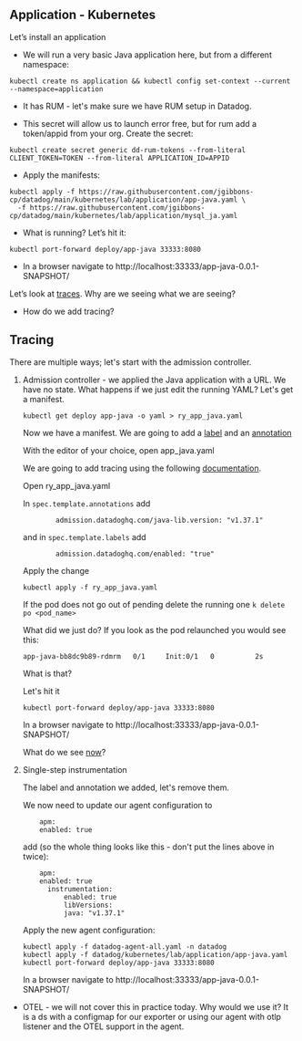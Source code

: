 Application - Kubernetes
--

Let’s install an application  
  
- We will run a very basic Java application here, but from a different namespace:  
  
```
kubectl create ns application && kubectl config set-context --current --namespace=application  
```  
  
- It has RUM - let's make sure we have RUM setup in Datadog.  


- This secret will allow us to launch error free, but for rum add a token/appid from your org.  Create the secret:  
  
```  
kubectl create secret generic dd-rum-tokens --from-literal CLIENT_TOKEN=TOKEN --from-literal APPLICATION_ID=APPID  
```  
  
- Apply the manifests:  
  
```  
kubectl apply -f https://raw.githubusercontent.com/jgibbons-cp/datadog/main/kubernetes/lab/application/app-java.yaml \
  -f https://raw.githubusercontent.com/jgibbons-cp/datadog/main/kubernetes/lab/application/mysql_ja.yaml    
```  
    
- What is running?  Let’s hit it:  
  
```  
kubectl port-forward deploy/app-java 33333:8080  
```  
  
- In a browser navigate to http://localhost:33333/app-java-0.0.1-SNAPSHOT/  
  
Let’s look at [traces](https://app.datadoghq.com/apm/traces).  Why are we seeing what we are seeing?  
  
- How do we add tracing?  

Tracing
-
  
There are multiple ways; let's start with the admission controller.  
  
1) Admission controller - we applied the Java application with a URL.  We have no state.  What happens if we just edit the running YAML? Let's get a manifest.  
  
    ```  
    kubectl get deploy app-java -o yaml > ry_app_java.yaml  
    ```  
  
    Now we have a manifest.  We are going to add a [label](https://kubernetes.io/docs/concepts/overview/working-with-objects/labels/) and an [annotation](https://kubernetes.io/docs/concepts/overview/working-with-objects/annotations/)  
    
    With the editor of your choice, open app_java.yaml  

    We are going to add tracing using the following [documentation](https://docs.datadoghq.com/containers/cluster_agent/admission_controller/?tab=datadogoperator).  
    
    Open ry_app_java.yaml  
    
    In ```spec.template.annotations``` add  
    
    ```  
            admission.datadoghq.com/java-lib.version: "v1.37.1"  
    ```  
    
    and in ```spec.template.labels``` add  
    
    ```  
            admission.datadoghq.com/enabled: "true"  
    ```  
    
    Apply the change  
    
    ```
    kubectl apply -f ry_app_java.yaml  
    ```  
    
    If the pod does not go out of pending delete the running one ```k delete po <pod_name>```  
    
    What did we just do?  If you look as the pod relaunched you would see this:  
    
    ```  
    app-java-bb8dc9b89-rdmrm   0/1     Init:0/1   0          2s  
    ```  

    What is that?  
    
    Let's hit it  
    
    ```  
    kubectl port-forward deploy/app-java 33333:8080  
    ```  
    
    In a browser navigate to http://localhost:33333/app-java-0.0.1-SNAPSHOT/  
    
    What do we see [now](https://app.datadoghq.com/apm/traces)?  
  
2) Single-step instrumentation  
  
    The label and annotation we added, let's remove them.  

    We now need to update our agent configuration to    
    ```  
        apm:  
        enabled: true  
    ```  
    
    add (so the whole thing looks like this - don't put the lines above in twice):  
        
    ```  
        apm:  
        enabled: true  
          instrumentation:  
              enabled: true  
              libVersions:  
              java: "v1.37.1"  
    ```  

    Apply the new agent configuration:  
    
    ```  
    kubectl apply -f datadog-agent-all.yaml -n datadog  
    kubectl apply -f datadog/kubernetes/lab/application/app-java.yaml  
    kubectl port-forward deploy/app-java 33333:8080  
    ```  

    In a browser navigate to http://localhost:33333/app-java-0.0.1-SNAPSHOT/
      
* OTEL - we will not cover this in practice today.  Why would we use it?  It is a ds with a configmap for our exporter or using our agent with otlp listener and the OTEL support in the agent.    
